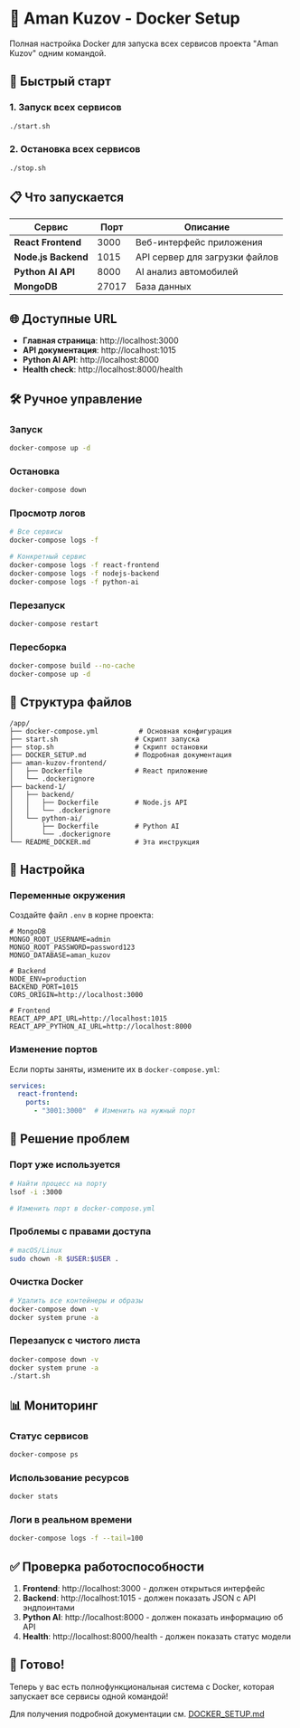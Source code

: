 # 🐳 Aman Kuzov - Docker Setup

Полная настройка Docker для запуска всех сервисов проекта "Aman Kuzov" одним командой.

## 🚀 Быстрый старт

### 1. Запуск всех сервисов
```bash
./start.sh
```

### 2. Остановка всех сервисов
```bash
./stop.sh
```

## 📋 Что запускается

| Сервис | Порт | Описание |
|--------|------|----------|
| **React Frontend** | 3000 | Веб-интерфейс приложения |
| **Node.js Backend** | 1015 | API сервер для загрузки файлов |
| **Python AI API** | 8000 | AI анализ автомобилей |
| **MongoDB** | 27017 | База данных |

## 🌐 Доступные URL

- **Главная страница**: http://localhost:3000
- **API документация**: http://localhost:1015
- **Python AI API**: http://localhost:8000
- **Health check**: http://localhost:8000/health

## 🛠 Ручное управление

### Запуск
```bash
docker-compose up -d
```

### Остановка
```bash
docker-compose down
```

### Просмотр логов
```bash
# Все сервисы
docker-compose logs -f

# Конкретный сервис
docker-compose logs -f react-frontend
docker-compose logs -f nodejs-backend
docker-compose logs -f python-ai
```

### Перезапуск
```bash
docker-compose restart
```

### Пересборка
```bash
docker-compose build --no-cache
docker-compose up -d
```

## 📁 Структура файлов

```
/app/
├── docker-compose.yml          # Основная конфигурация
├── start.sh                   # Скрипт запуска
├── stop.sh                    # Скрипт остановки
├── DOCKER_SETUP.md            # Подробная документация
├── aman-kuzov-frontend/
│   ├── Dockerfile             # React приложение
│   └── .dockerignore
├── backend-1/
│   ├── backend/
│   │   ├── Dockerfile         # Node.js API
│   │   └── .dockerignore
│   └── python-ai/
│       ├── Dockerfile         # Python AI
│       └── .dockerignore
└── README_DOCKER.md           # Эта инструкция
```

## 🔧 Настройка

### Переменные окружения

Создайте файл `.env` в корне проекта:

```env
# MongoDB
MONGO_ROOT_USERNAME=admin
MONGO_ROOT_PASSWORD=password123
MONGO_DATABASE=aman_kuzov

# Backend
NODE_ENV=production
BACKEND_PORT=1015
CORS_ORIGIN=http://localhost:3000

# Frontend
REACT_APP_API_URL=http://localhost:1015
REACT_APP_PYTHON_AI_URL=http://localhost:8000
```

### Изменение портов

Если порты заняты, измените их в `docker-compose.yml`:

```yaml
services:
  react-frontend:
    ports:
      - "3001:3000"  # Изменить на нужный порт
```

## 🐛 Решение проблем

### Порт уже используется
```bash
# Найти процесс на порту
lsof -i :3000

# Изменить порт в docker-compose.yml
```

### Проблемы с правами доступа
```bash
# macOS/Linux
sudo chown -R $USER:$USER .
```

### Очистка Docker
```bash
# Удалить все контейнеры и образы
docker-compose down -v
docker system prune -a
```

### Перезапуск с чистого листа
```bash
docker-compose down -v
docker system prune -a
./start.sh
```

## 📊 Мониторинг

### Статус сервисов
```bash
docker-compose ps
```

### Использование ресурсов
```bash
docker stats
```

### Логи в реальном времени
```bash
docker-compose logs -f --tail=100
```

## ✅ Проверка работоспособности

1. **Frontend**: http://localhost:3000 - должен открыться интерфейс
2. **Backend**: http://localhost:1015 - должен показать JSON с API эндпоинтами
3. **Python AI**: http://localhost:8000 - должен показать информацию об API
4. **Health**: http://localhost:8000/health - должен показать статус модели

## 🎯 Готово!

Теперь у вас есть полнофункциональная система с Docker, которая запускает все сервисы одной командой!

Для получения подробной документации см. [DOCKER_SETUP.md](./DOCKER_SETUP.md)
